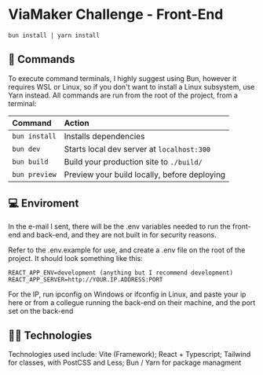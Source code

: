 # ViaMaker Challenge - Front-End

```batch
bun install | yarn install
```

## 🧞 Commands

To execute command terminals, I highly suggest using Bun, however it requires WSL or Linux, so if you don't want to install a Linux subsystem, use Yarn instead.
All commands are run from the root of the project, from a terminal:

| Command               | Action                                           |
| :---------------------| :----------------------------------------------- |
| `bun install`         | Installs dependencies                            |
| `bun dev`             | Starts local dev server at `localhost:300`      |
| `bun build`           | Build your production site to `./build/`          |
| `bun preview`         | Preview your build locally, before deploying     |

## 💻 Enviroment

In the e-mail I sent, there will be the .env variables needed to run the front-end and back-end,
and they are not built in for security reasons.

Refer to the .env.example for use, and create a .env file on the root of the project.
It should look something like this:

```env
REACT_APP_ENV=development (anything but I recommend development)
REACT_APP_SERVER=http://YOUR.IP.ADDRESS:PORT
```

For the IP, run ipconfig on Windows or ifconfig in Linux, and paste your ip here or from a collegue running the back-end on their machine, and the port set on the back-end

## 🧑‍💻 Technologies

Technologies used include:
  Vite (Framework);
  React + Typescript;
  Tailwind for classes, with PostCSS and Less;
  Bun / Yarn for package managment
